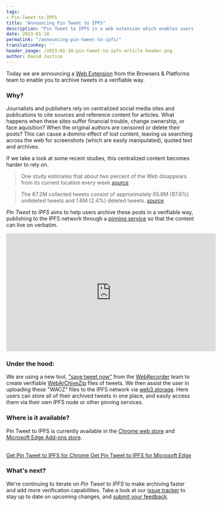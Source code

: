 ```yaml
---
tags:
- Pin-Tweet-to-IPFS
title: "Announcing Pin Tweet to IPFS"
description: "Pin Tweet to IPFS is a web extension which enables users to archive Tweets in a verifiable way."
date: 2023-01-10
permalink: "/announcing-pin-tweet-to-ipfs/"
translationKey: ''
header_image: /2023-01-10-pin-tweet-to-ipfs-article-header.png
author: David Justice
---
```


Today we are announcing a [Web Extension](https://developer.mozilla.org/en-US/docs/Mozilla/Add-ons/WebExtensions) from the Browsers & Platforms team to enable you to archive tweets in a verifiable way.

### Why?

Journalists and publishers rely on centralized social media sites and publications to cite sources and reference content for articles. What happens when these sites suffer financial trouble, change ownership, or face aquisition? When the original authors are censored or delete their posts? This can cause a domino effect of lost content, leaving us searching across the web for screenshots (which are easily manipulated), quoted text and archives.

If we take a look at some recent studies, this centralized content becomes harder to rely on.


> One study estimates that about two percent of the Web disappears from its current location every week
> [*source*](https://sites.harding.edu/fmccown/pubs/lost-website-survey-cacm-all-in-one.pdf)

> The 67.2M collected tweets consist of approximately 65.6M (97.6%) undeleted tweets and 1.6M (2.4%) deleted tweets.
> [*source*](https://www.heinz.cmu.edu/~acquisti/papers/Acquisti_Large-Scale_Quantitative_Analysis_of_Deleted_Tweets.pdf)

*Pin Tweet to IPFS* aims to help users archive these posts in a verifiable way, publishing to the IPFS network through a [pinning service](https://medium.com/pinata/what-is-an-ipfs-pinning-service-f6ed4cd7e475) so that the content can live on verbatim.

<iframe width="560" height="315" src="https://www.youtube.com/embed/P6q3lHFPN5o" title="YouTube video player" frameborder="0" allow="accelerometer; autoplay; clipboard-write; encrypted-media; gyroscope; picture-in-picture" allowfullscreen></iframe>

### Under the hood:
We are using a new tool, ["save tweet now"](https://webrecorder.github.io/save-tweet-now/) from the [WebRecorder](https://webrecorder.net/) team to create verifiable [WebArChiveZip](https://specs.webrecorder.net/wacz/1.1.1/) files of tweets. We then assist the user in uploading these "WACZ" files to the IPFS network via [web3.storage](https://web3.storage). Here users can store all of their archived tweets in one place, and easily access them via their own IPFS node or other pinning services.

### Where is it available?

Pin Tweet to IPFS is currently available in the [Chrome web store](https://chrome.google.com/webstore/detail/pin-tweet-to-ipfs/bkbejdaeamaehgpodkjdbkhkofpijagn) and [Microsoft Edge Add-ons store](https://microsoftedge.microsoft.com/addons/detail/pintweettoipfs/gimajpahenimjjgobbjjidlljnapmfgf).

<br />
<a href="https://chrome.google.com/webstore/detail/pin-tweet-to-ipfs/bkbejdaeamaehgpodkjdbkhkofpijagn" class="cta-button">
  Get Pin Tweet to IPFS for Chrome
</a>
<a href="https://microsoftedge.microsoft.com/addons/detail/pintweettoipfs/gimajpahenimjjgobbjjidlljnapmfgf" class="cta-button">
  Get Pin Tweet to IPFS for Microsoft Edge
</a>

### What's next?

We're continuing to iterate on *Pin Tweet to IPFS* to make archiving faster and add more verification capabilities. Take a look at our [issue tracker](https://github.com/meandavejustice/pin-tweet-to-ipfs/issues) to stay up to date on upcoming changes, and [submit your feedback](https://github.com/meandavejustice/pin-tweet-to-ipfs/issues/new).
